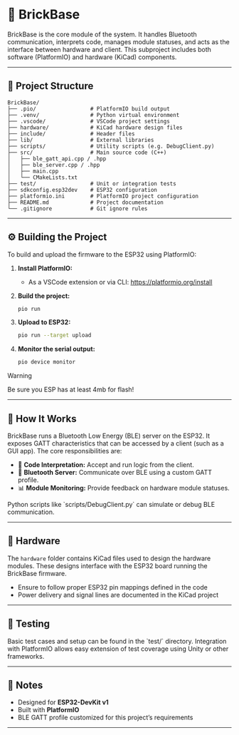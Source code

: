 # 🧱 BrickBase

BrickBase is the core module of the system. It handles Bluetooth communication, interprets code, manages module statuses, and acts as the interface between hardware and client. This subproject includes both software (PlatformIO) and hardware (KiCad) components.

---

## 📁 Project Structure

```
BrickBase/
├── .pio/                 # PlatformIO build output
├── .venv/                # Python virtual environment
├── .vscode/              # VSCode project settings
├── hardware/             # KiCad hardware design files
├── include/              # Header files
├── lib/                  # External libraries
├── scripts/              # Utility scripts (e.g. DebugClient.py)
├── src/                  # Main source code (C++)
│   ├── ble_gatt_api.cpp / .hpp
│   ├── ble_server.cpp / .hpp
│   ├── main.cpp
│   └── CMakeLists.txt
├── test/                 # Unit or integration tests
├── sdkconfig.esp32dev    # ESP32 configuration
├── platformio.ini        # PlatformIO project configuration
├── README.md             # Project documentation
└── .gitignore            # Git ignore rules
```

---

## ⚙️ Building the Project

To build and upload the firmware to the ESP32 using PlatformIO:

1. **Install PlatformIO:**
    - As a VSCode extension or via CLI: https://platformio.org/install

2. **Build the project:**
   ```bash
   pio run
   ```

3. **Upload to ESP32:**
   ```bash
   pio run --target upload
   ```

4. **Monitor the serial output:**
   ```bash
   pio device monitor
   ```

>[!WARNING]
>Be sure you ESP has at least 4mb for flash!
---

## 🧩 How It Works

BrickBase runs a Bluetooth Low Energy (BLE) server on the ESP32. It exposes GATT characteristics that can be accessed by a client (such as a GUI app). The core responsibilities are:

- 🧠 **Code Interpretation:** Accept and run logic from the client.
- 📡 **Bluetooth Server:** Communicate over BLE using a custom GATT profile.
- 📊 **Module Monitoring:** Provide feedback on hardware module statuses.

Python scripts like \`scripts/DebugClient.py\` can simulate or debug BLE communication.

---

## 🔧 Hardware

The `hardware` folder contains KiCad files used to design the hardware modules. These designs interface with the ESP32 board running the BrickBase firmware.

- Ensure to follow proper ESP32 pin mappings defined in the code
- Power delivery and signal lines are documented in the KiCad project

---

## 🧪 Testing

Basic test cases and setup can be found in the \`test/\` directory. Integration with PlatformIO allows easy extension of test coverage using Unity or other frameworks.

---

## 📌 Notes

- Designed for **ESP32-DevKit v1**
- Built with **PlatformIO**
- BLE GATT profile customized for this project’s requirements

---
